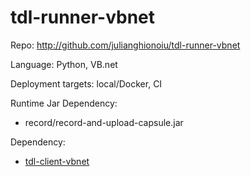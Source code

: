 # tdl-runner-vbnet

Repo: http://github.com/julianghionoiu/tdl-runner-vbnet

Language: Python, VB.net

Deployment targets: local/Docker, CI

Runtime Jar Dependency:

- record/record-and-upload-capsule.jar

Dependency:

- [tdl-client-vbnet](tdl-client-vbnet.md)